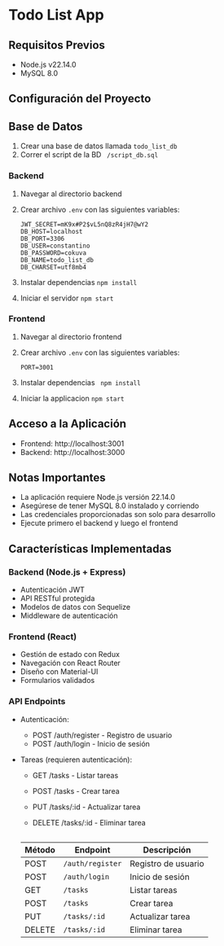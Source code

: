 
# Todo List App

## Requisitos Previos
- Node.js v22.14.0
- MySQL 8.0

## Configuración del Proyecto

## Base de Datos
1. Crear una base de datos llamada `todo_list_db`
2. Correr el script de la BD
   ``` /script_db.sql```

### Backend

1. Navegar al directorio backend
2. Crear archivo `.env` con las siguientes variables:
    ```PORT=3000
    JWT_SECRET=mK9x#P2$vL5nQ8zR4jH7@wY2
    DB_HOST=localhost
    DB_PORT=3306
    DB_USER=constantino
    DB_PASSWORD=cokuva
    DB_NAME=todo_list_db
    DB_CHARSET=utf8mb4
     ```

3. Instalar dependencias
    ```npm install```

4. Iniciar el servidor
    ```npm start```

### Frontend

1. Navegar al directorio frontend
2. Crear archivo `.env` con las siguientes variables:
    ```env
    PORT=3001
     ```

3. Instalar dependencias
   ``` npm install```

4. Iniciar la applicacion
    ```npm start```



## Acceso a la Aplicación
- Frontend: http://localhost:3001
- Backend: http://localhost:3000



## Notas Importantes
- La aplicación requiere Node.js versión 22.14.0
- Asegúrese de tener MySQL 8.0 instalado y corriendo
- Las credenciales proporcionadas son solo para desarrollo
- Ejecute primero el backend y luego el frontend




## Características Implementadas

### Backend (Node.js + Express)
- Autenticación JWT
- API RESTful protegida
- Modelos de datos con Sequelize
- Middleware de autenticación

### Frontend (React)
- Gestión de estado con Redux
- Navegación con React Router
- Diseño con Material-UI
- Formularios validados

### API Endpoints
- Autenticación:
  - POST /auth/register - Registro de usuario
  - POST /auth/login - Inicio de sesión

- Tareas (requieren autenticación):
  - GET /tasks - Listar tareas
  - POST /tasks - Crear tarea
  - PUT /tasks/:id - Actualizar tarea
  - DELETE /tasks/:id - Eliminar tarea




    ```markdown
   | Método | Endpoint             | Descripción                  |
   | ------ | -------------------- | ---------------------------- |
   | POST   | `/auth/register`    | Registro de usuario          |
   | POST   | `/auth/login`       | Inicio de sesión             |
   | GET    | `/tasks`            | Listar tareas                |
   | POST   | `/tasks`            | Crear tarea                  |
   | PUT    | `/tasks/:id`        | Actualizar tarea             |
   | DELETE | `/tasks/:id`        | Eliminar tarea               |